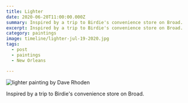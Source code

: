 ```yaml
---
title: Lighter
date: 2020-06-20T11:00:00.000Z
summary: Inspired by a trip to Birdie's convenience store on Broad.
excerpt: Inspired by a trip to Birdie's convenience store on Broad.
category: paintings
image: timeline/lighter-jul-19-2020.jpg
tags:
  - post 
  - paintings
  - New Orleans

---
```


![lighter painting by Dave Rhoden](/static/img/paintings/lighter-jul-19-2020.jpg "lighter painting by Dave Rhoden")

Inspired by a trip to Birdie's convenience store on Broad.